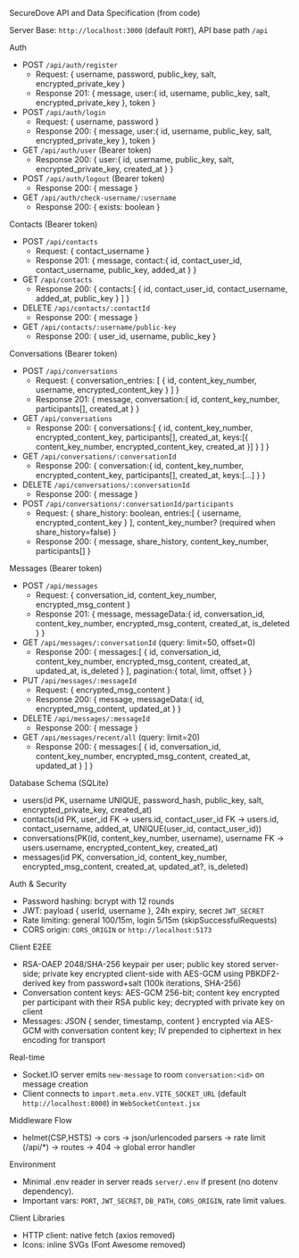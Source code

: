 SecureDove API and Data Specification (from code)

Server Base: `http://localhost:3000` (default `PORT`), API base path `/api`

Auth
- POST `/api/auth/register`
  - Request: { username, password, public_key, salt, encrypted_private_key }
  - Response 201: { message, user:{ id, username, public_key, salt, encrypted_private_key }, token }
- POST `/api/auth/login`
  - Request: { username, password }
  - Response 200: { message, user:{ id, username, public_key, salt, encrypted_private_key }, token }
- GET `/api/auth/user` (Bearer token)
  - Response 200: { user:{ id, username, public_key, salt, encrypted_private_key, created_at } }
- POST `/api/auth/logout` (Bearer token)
  - Response 200: { message }
- GET `/api/auth/check-username/:username`
  - Response 200: { exists: boolean }

Contacts (Bearer token)
- POST `/api/contacts`
  - Request: { contact_username }
  - Response 201: { message, contact:{ id, contact_user_id, contact_username, public_key, added_at } }
- GET `/api/contacts`
  - Response 200: { contacts:[ { id, contact_user_id, contact_username, added_at, public_key } ] }
- DELETE `/api/contacts/:contactId`
  - Response 200: { message }
- GET `/api/contacts/:username/public-key`
  - Response 200: { user_id, username, public_key }

Conversations (Bearer token)
- POST `/api/conversations`
  - Request: { conversation_entries: [ { id, content_key_number, username, encrypted_content_key } ] }
  - Response 201: { message, conversation:{ id, content_key_number, participants[], created_at } }
- GET `/api/conversations`
  - Response 200: { conversations:[ { id, content_key_number, encrypted_content_key, participants[], created_at, keys:[{ content_key_number, encrypted_content_key, created_at }] } ] }
- GET `/api/conversations/:conversationId`
  - Response 200: { conversation:{ id, content_key_number, encrypted_content_key, participants[], created_at, keys:[...] } }
- DELETE `/api/conversations/:conversationId`
  - Response 200: { message }
- POST `/api/conversations/:conversationId/participants`
  - Request: { share_history: boolean, entries:[ { username, encrypted_content_key } ], content_key_number? (required when share_history=false) }
  - Response 200: { message, share_history, content_key_number, participants[] }

Messages (Bearer token)
- POST `/api/messages`
  - Request: { conversation_id, content_key_number, encrypted_msg_content }
  - Response 201: { message, messageData:{ id, conversation_id, content_key_number, encrypted_msg_content, created_at, is_deleted } }
- GET `/api/messages/:conversationId` (query: limit=50, offset=0)
  - Response 200: { messages:[ { id, conversation_id, content_key_number, encrypted_msg_content, created_at, updated_at, is_deleted } ], pagination:{ total, limit, offset } }
- PUT `/api/messages/:messageId`
  - Request: { encrypted_msg_content }
  - Response 200: { message, messageData:{ id, encrypted_msg_content, updated_at } }
- DELETE `/api/messages/:messageId`
  - Response 200: { message }
- GET `/api/messages/recent/all` (query: limit=20)
  - Response 200: { messages:[ { id, conversation_id, content_key_number, encrypted_msg_content, created_at, updated_at } ] }

Database Schema (SQLite)
- users(id PK, username UNIQUE, password_hash, public_key, salt, encrypted_private_key, created_at)
- contacts(id PK, user_id FK -> users.id, contact_user_id FK -> users.id, contact_username, added_at, UNIQUE(user_id, contact_user_id))
- conversations(PK(id, content_key_number, username), username FK -> users.username, encrypted_content_key, created_at)
- messages(id PK, conversation_id, content_key_number, encrypted_msg_content, created_at, updated_at?, is_deleted)

Auth & Security
- Password hashing: bcrypt with 12 rounds
- JWT: payload { userId, username }, 24h expiry, secret `JWT_SECRET`
- Rate limiting: general 100/15m, login 5/15m (skipSuccessfulRequests)
- CORS origin: `CORS_ORIGIN` or `http://localhost:5173`

Client E2EE
- RSA-OAEP 2048/SHA-256 keypair per user; public key stored server-side; private key encrypted client-side with AES-GCM using PBKDF2-derived key from password+salt (100k iterations, SHA-256)
- Conversation content keys: AES-GCM 256-bit; content key encrypted per participant with their RSA public key; decrypted with private key on client
- Messages: JSON { sender, timestamp, content } encrypted via AES-GCM with conversation content key; IV prepended to ciphertext in hex encoding for transport

Real-time
- Socket.IO server emits `new-message` to room `conversation:<id>` on message creation
- Client connects to `import.meta.env.VITE_SOCKET_URL` (default `http://localhost:8000`) in `WebSocketContext.jsx`

Middleware Flow
- helmet(CSP,HSTS) → cors → json/urlencoded parsers → rate limit (/api/*) → routes → 404 → global error handler

Environment
- Minimal .env reader in server reads `server/.env` if present (no dotenv dependency).
- Important vars: `PORT`, `JWT_SECRET`, `DB_PATH`, `CORS_ORIGIN`, rate limit values.

Client Libraries
- HTTP client: native fetch (axios removed)
- Icons: inline SVGs (Font Awesome removed)
